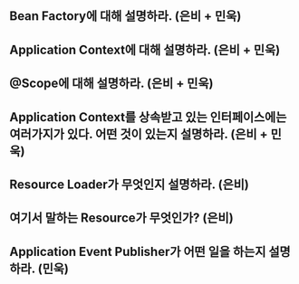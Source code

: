 ## Bean Factory에 대해 설명하라. (은비 + 민욱)

## Application Context에 대해 설명하라. (은비 + 민욱)

## @Scope에 대해 설명하라. (은비 + 민욱)

## Application Context를 상속받고 있는 인터페이스에는 여러가지가 있다. 어떤 것이 있는지 설명하라. (은비 + 민욱)

## Resource Loader가 무엇인지 설명하라. (은비)

## 여기서 말하는 Resource가 무엇인가? (은비)

## Application Event Publisher가 어떤 일을 하는지 설명하라. (민욱)